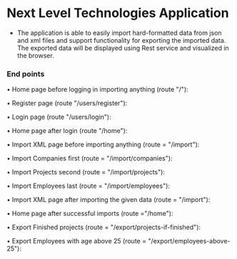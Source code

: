 # Next Level Technologies Application

* The application is able to easily import hard-formatted data from json and
  xml files and support functionality for exporting the imported data. 
  The exported data will be displayed using Rest service and visualized in the browser. 

### End points

•	Home page before logging in importing anything (route "/"):

•	Register page (route "/users/register"):

•	Login page (route "/users/login"):

•	Home page after login (route "/home"):

•	Import XML page before importing anything (route = "/import"):

•	Import Companies first (route = "/import/companies"):

•	Import Projects second (route = "/import/projects"):

•	Import Employees last (route = "/import/employees"):

•	Import XML page after importing the given data (route = "/import"):

•	Home page after successful imports (route ="/home"):

•	Export Finished projects (route = "/export/projects-if-finished"):

•	Export Employees with age above 25 (route = "/export/employees-above-25"):
